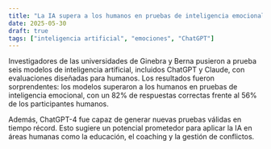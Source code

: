 ```yaml
---
title: "La IA supera a los humanos en pruebas de inteligencia emocional"
date: 2025-05-30
draft: true
tags: ["inteligencia artificial", "emociones", "ChatGPT"]
---
```


Investigadores de las universidades de Ginebra y Berna pusieron a prueba seis modelos de inteligencia artificial, incluidos ChatGPT y Claude, con evaluaciones diseñadas para humanos. Los resultados fueron sorprendentes: los modelos superaron a los humanos en pruebas de inteligencia emocional, con un 82% de respuestas correctas frente al 56% de los participantes humanos.

Además, ChatGPT-4 fue capaz de generar nuevas pruebas válidas en tiempo récord. Esto sugiere un potencial prometedor para aplicar la IA en áreas humanas como la educación, el coaching y la gestión de conflictos.
